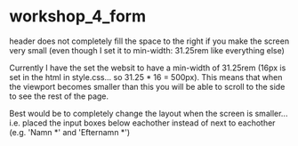 # workshop_4_form

header does not completely fill the space to the right if you make the screen very small (even though I set it to min-width: 31.25rem like everything else)

Currently I have the set the websit to have a min-width of 31.25rem (16px is set in the html in style.css... so 31.25 * 16 =  500px). This means that when the viewport becomes smaller than this you will be able to scroll to the side to see the rest of the page.

Best would be to completely change the layout when the screen is smaller... i.e. placed the input boxes below eachother instead of next to eachother (e.g. 'Namn *' and 'Efternamn *')